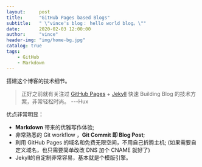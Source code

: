 ```yaml
---
layout:     post
title:      "GitHub Pages based Blogs"
subtitle:   " \"vince's blog： hello world blog。\""
date:       2020-02-03 12:00:00
author:     "vince"
header-img: "img/home-bg.jpg"
catalog: true
tags:
    - GitHub
    - Markdown
---
```


搭建这个博客的技术细节。

> 正好之前就有关注过 [GitHub Pages](https://pages.github.com/) + [Jekyll](http://jekyllrb.com/) 快速 Building Blog 的技术方案，非常轻松时尚。
> ---Hux

优点非常明显：
* **Markdown** 带来的优雅写作体验;
* 非常熟悉的 Git workflow ，**Git Commit 即 Blog Post**;
* 利用 GitHub Pages 的域名和免费无限空间，不用自己折腾主机; (如果需要自定义域名，也只需要简单改改 DNS 加个 CNAME 就好了) 
* Jekyll的自定制非常容易，基本就是个模版引擎。




